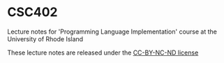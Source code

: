 # CSC402
Lecture notes for 'Programming Language Implementation' course at the University of Rhode Island

These lecture notes are released under the [CC-BY-NC-ND license](https://creativecommons.org/licenses/by-nc-nd/3.0/us/legalcode)
